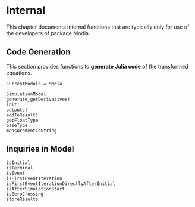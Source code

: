 # Internal

This chapter documents internal functions that are typically only
for use of the developers of package Modia.

## Code Generation

This section provides functions to **generate Julia code** of the
transformed equations.

```@meta
CurrentModule = Modia
```

```@docs
SimulationModel
generate_getDerivatives!
init!
outputs!
addToResult!
getFloatType
baseType
measurementToString
```

## Inquiries in Model

```@docs
isInitial
isTerminal
isEvent
isFirstEventIteration
isFirstEventIterationDirectlyAfterInitial
isAfterSimulationStart
isZeroCrossing
storeResults
```
